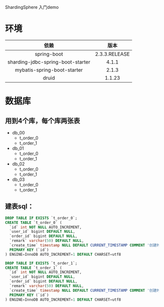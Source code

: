 ShardingSphere 入门demo

# 环境
| 依赖 | 版本 |
|:-----:|:-----:|
| spring-boot | 2.3.3.RELEASE  |
| sharding-jdbc-spring-boot-starter | 4.1.1   |
| mybatis-spring-boot-starter | 2.1.3 |
| druid | 1.1.23 |

# 数据库
## 用到4个库，每个库两张表
- db_00
  - t_order_0
  - t_order_1
- db_01
  - t_order_0
  - t_order_1  
- db_02
  - t_order_0
  - t_order_1  
- db_03
  - t_order_0
  - t_order_1  
  
## 建表sql：
```sql
DROP TABLE IF EXISTS `t_order_0`;
CREATE TABLE `t_order_0` (
  `id` int NOT NULL AUTO_INCREMENT,
  `user_id` bigint DEFAULT NULL,
  `order_id` bigint DEFAULT NULL,
  `remark` varchar(50) DEFAULT NULL,
  `create_time` timestamp NULL DEFAULT CURRENT_TIMESTAMP COMMENT '创建时间',
  PRIMARY KEY (`id`)
) ENGINE=InnoDB AUTO_INCREMENT=1 DEFAULT CHARSET=utf8

DROP TABLE IF EXISTS `t_order_1`;
CREATE TABLE `t_order_1` (
  `id` int NOT NULL AUTO_INCREMENT,
  `user_id` bigint DEFAULT NULL,
  `order_id` bigint DEFAULT NULL,
  `remark` varchar(50) DEFAULT NULL,
  `create_time` timestamp NULL DEFAULT CURRENT_TIMESTAMP COMMENT '创建时间',
  PRIMARY KEY (`id`)
) ENGINE=InnoDB AUTO_INCREMENT=1 DEFAULT CHARSET=utf8
```
